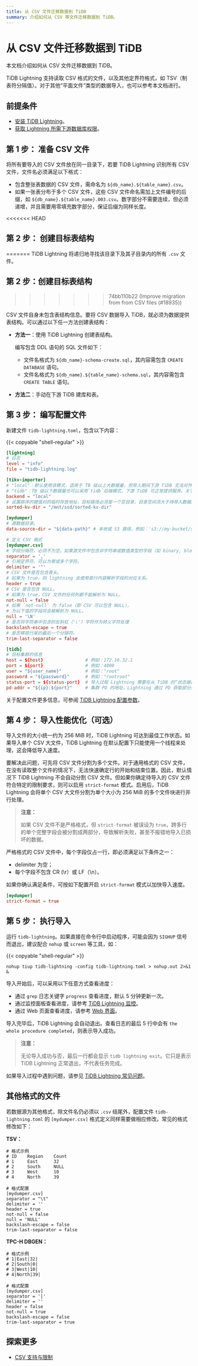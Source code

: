 ```yaml
---
title: 从 CSV 文件迁移数据到 TiDB
summary: 介绍如何从 CSV 等文件迁移数据到 TiDB。
---
```


# 从 CSV 文件迁移数据到 TiDB

本文档介绍如何从 CSV 文件迁移数据到 TiDB。

TiDB Lightning 支持读取 CSV 格式的文件，以及其他定界符格式，如 TSV（制表符分隔值）。对于其他“平面文件”类型的数据导入，也可以参考本文档进行。

## 前提条件

- [安装 TiDB Lightning](/migration-tools.md)。
- [获取 Lightning 所需下游数据库权限](/tidb-lightning/tidb-lightning-faq.md#tidb-lightning-对下游数据库的账号权限要求是怎样的)。

## 第 1 步： 准备 CSV 文件

将所有要导入的 CSV 文件放在同一目录下，若要 TiDB Lightning 识别所有 CSV 文件，文件名必须满足以下格式：

- 包含整张表数据的 CSV 文件，需命名为 `${db_name}.${table_name}.csv`。
- 如果一张表分布于多个 CSV 文件，这些 CSV 文件命名需加上文件编号的后缀，如 `${db_name}.${table_name}.003.csv`。数字部分不需要连续，但必须递增，并且需要用零填充数字部分，保证后缀为同样长度。

<<<<<<< HEAD
## 第 2 步： 创建目标表结构
=======
TiDB Lightning 将递归地寻找该目录下及其子目录内的所有 `.csv` 文件。

## 第 2 步：创建目标表结构
>>>>>>> 74bb110b22 (Improve migration from from CSV files (#18935))

CSV 文件自身未包含表结构信息。要将 CSV 数据导入 TiDB，就必须为数据提供表结构。可以通过以下任一方法创建表结构：

* **方法一**：使用 TiDB Lightning 创建表结构。

    编写包含 DDL 语句的 SQL 文件如下：

    - 文件名格式为 `${db_name}-schema-create.sql`，其内容需包含 `CREATE DATABASE` 语句。
    - 文件名格式为 `${db_name}.${table_name}-schema.sql`，其内容需包含 `CREATE TABLE` 语句。

* **方法二**：手动在下游 TiDB 建库和表。

## 第 3 步： 编写配置文件

新建文件 `tidb-lightning.toml`，包含以下内容：

{{< copyable "shell-regular" >}}

```toml
[lightning]
# 日志
level = "info"
file = "tidb-lightning.log"

[tikv-importer]
# "local"：默认使用该模式，适用于 TB 级以上大数据量，但导入期间下游 TiDB 无法对外提供服务。
# "tidb"：TB 级以下数据量也可以采用`tidb`后端模式，下游 TiDB 可正常提供服务。关于后端模式更多信息请参阅：https://docs.pingcap.com/tidb/stable/tidb-lightning-backends
backend = "local"
# 设置排序的键值对的临时存放地址，目标路径必须是一个空目录，目录空间须大于待导入数据集的大小，建议设为与 `data-source-dir` 不同的磁盘目录并使用闪存介质，独占 IO 会获得更好的导入性能
sorted-kv-dir = "/mnt/ssd/sorted-kv-dir"

[mydumper]
# 源数据目录。
data-source-dir = "${data-path}" # 本地或 S3 路径，例如：'s3://my-bucket/sql-backup?region=us-west-2'

# 定义 CSV 格式
[mydumper.csv]
# 字段分隔符，必须不为空。如果源文件中包含非字符串或数值类型的字段（如 binary, blob, bit 等），则不建议源文件使用默认的“,”简单分隔符，推荐“|+|”等非常见字符组合
separator = ','
# 引用定界符，可以为零或多个字符。
delimiter = '"'
# CSV 文件是否包含表头。
# 如果为 true，则 lightning 会使用首行内容解析字段的对应关系。
header = true
# CSV 是否包含 NULL。
# 如果为 true，CSV 文件的任何列都不能解析为 NULL。
not-null = false
# 如果 `not-null` 为 false（即 CSV 可以包含 NULL），
# 为以下值的字段将会被解析为 NULL。
null = '\N'
# 是否将字符串中包含的反斜杠（'\'）字符作为转义字符处理
backslash-escape = true
# 是否移除行尾的最后一个分隔符。
trim-last-separator = false

[tidb]
# 目标集群的信息
host = ${host}                # 例如：172.16.32.1
port = ${port}                # 例如：4000
user = "${user_name}"         # 例如："root"
password = "${password}"      # 例如："rootroot"
status-port = ${status-port}  # 导入过程 Lightning 需要在从 TiDB 的“状态端口”获取表结构信息，例如：10080
pd-addr = "${ip}:${port}"     # 集群 PD 的地址，Lightning 通过 PD 获取部分信息，例如 172.16.31.3:2379。当 backend = "local" 时 status-port 和 pd-addr 必须正确填写，否则导入将出现异常。
```

关于配置文件更多信息，可参阅 [TiDB Lightning 配置参数](/tidb-lightning/tidb-lightning-configuration.md)。

## 第 4 步： 导入性能优化（可选）

导入文件的大小统一约为 256 MiB 时，TiDB Lightning 可达到最佳工作状态。如果导入单个 CSV 大文件，TiDB Lightning 在默认配置下只能使用一个线程来处理，这会降低导入速度。

要解决此问题，可先将 CSV 文件分割为多个文件。对于通用格式的 CSV 文件，在没有读取整个文件的情况下，无法快速确定行的开始和结束位置。因此，默认情况下 TiDB Lightning 不会自动分割 CSV 文件。但如果你确定待导入的 CSV 文件符合特定的限制要求，则可以启用 `strict-format` 模式。启用后，TiDB Lightning 会将单个 CSV 大文件分割为单个大小为 256 MiB 的多个文件块进行并行处理。

> **注意：**
>
> 如果 CSV 文件不是严格格式，但 `strict-format` 被误设为 `true`，跨多行的单个完整字段会被分割成两部分，导致解析失败，甚至不报错地导入已损坏的数据。

严格格式的 CSV 文件中，每个字段仅占一行，即必须满足以下条件之一：

- delimiter 为空；
- 每个字段不包含 CR (\\r）或 LF（\\n）。

如果你确认满足条件，可按如下配置开启 `strict-format` 模式以加快导入速度。

```toml
[mydumper]
strict-format = true
```

## 第 5 步： 执行导入

运行 `tidb-lightning`。如果直接在命令行中启动程序，可能会因为 `SIGHUP` 信号而退出，建议配合 `nohup` 或 `screen` 等工具，如：

{{< copyable "shell-regular" >}}

```shell
nohup tiup tidb-lightning -config tidb-lightning.toml > nohup.out 2>&1 &
```

导入开始后，可以采用以下任意方式查看进度：

- 通过 `grep` 日志关键字 `progress` 查看进度，默认 5 分钟更新一次。
- 通过监控面板查看进度，请参考 [TiDB Lightning 监控](/tidb-lightning/monitor-tidb-lightning.md)。
- 通过 Web 页面查看进度，请参考 [Web 界面](/tidb-lightning/tidb-lightning-web-interface.md)。

导入完毕后，TiDB Lightning 会自动退出。查看日志的最后 5 行中会有 `the whole procedure completed`，则表示导入成功。

> **注意：**
>
> 无论导入成功与否，最后一行都会显示 `tidb lightning exit`。它只是表示 TiDB Lightning  正常退出，不代表任务完成。

如果导入过程中遇到问题，请参见 [TiDB Lightning 常见问题](/tidb-lightning/tidb-lightning-faq.md)。

## 其他格式的文件

若数据源为其他格式，除文件名仍必须以 `.csv` 结尾外，配置文件 `tidb-lightning.toml` 的 `[mydumper.csv]` 格式定义同样需要做相应修改。常见的格式修改如下：

**TSV：**

```
# 格式示例
# ID    Region    Count
# 1     East      32
# 2     South     NULL
# 3     West      10
# 4     North     39

# 格式配置
[mydumper.csv]
separator = "\t"
delimiter = ''
header = true
not-null = false
null = 'NULL'
backslash-escape = false
trim-last-separator = false
```

**TPC-H DBGEN：**

```
# 格式示例
# 1|East|32|
# 2|South|0|
# 3|West|10|
# 4|North|39|

# 格式配置
[mydumper.csv]
separator = '|'
delimiter = ''
header = false
not-null = true
backslash-escape = false
trim-last-separator = true
```

## 探索更多

- [CSV 支持与限制](/tidb-lightning/migrate-from-csv-using-tidb-lightning.md)
